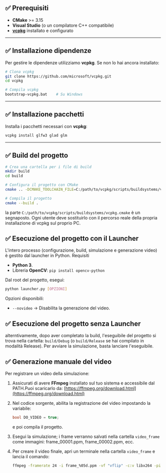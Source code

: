 ## ✅ Prerequisiti

- **CMake** >= 3.15
- **Visual Studio** (o un compilatore C++ compatibile)
- [**vcpkg**](https://github.com/microsoft/vcpkg) installato e configurato

---

## ✅ Installazione dipendenze

Per gestire le dipendenze utilizziamo **vcpkg**. Se non lo hai ancora installato:

```bash
# Clona vcpkg
git clone https://github.com/microsoft/vcpkg.git
cd vcpkg

# Compila vcpkg
bootstrap-vcpkg.bat    # Su Windows
```

---

## ✅ Installazione pacchetti

Installa i pacchetti necessari con **vcpkg**:

```bash
vcpkg install glfw3 glad glm
```

---

<!-- ## ✅ Settaggio percorsi dei pacchetti

Nel file `CMakeLists.txt` sono presenti i percorsi per trovare le librerie installate tramite **vcpkg**:

```cmake
set(glfw3_DIR "C:/Users/Workstation/vcpkg/installed/x64-windows/share/glfw3")
set(glad_DIR "C:/Users/Workstation/vcpkg/installed/x64-windows/share/glad")
set(glm_DIR "C:/Users/Workstation/vcpkg/installed/x64-windows/share/glm")
```

Questi percorsi devono essere modificati in base alla posizione della cartella vcpkg sul tuo PC.

--- -->

## ✅ Build del progetto

```bash
# Crea una cartella per i file di build
mkdir build
cd build

# Configura il progetto con CMake
cmake .. -DCMAKE_TOOLCHAIN_FILE=C:/path/to/vcpkg/scripts/buildsystems/vcpkg.cmake

# Compila il progetto
cmake --build .
```

la parte `C:/path/to/vcpkg/scripts/buildsystems/vcpkg.cmake` è un segnaposto. Ogni utente deve sostituirlo con il percorso reale della propria installazione di vcpkg sul proprio PC.

## ✅ Esecuzione del progetto con il Launcher

L'intero processo (configurazione, build, simulazione e generazione video) è gestito dal launcher in Python. Requisiti

- **Python 3**.
- Libreria **OpenCV**:    `pip install opencv-python`

Dal root del progetto, esegui:

```bash
python launcher.py [OPZIONI]
```

Opzioni disponibili:

- `--novideo` → Disabilita la generazione del video.

## ✅ Esecuzione del progetto senza Launcher

alterntivamente, dopo aver completato la build, l'eseguibile del progetto si trova nella cartella: `build/Debug` (o `build/Release` se hai compilato in modalità Release).
Per avviare la simulazione, basta lanciare l'eseguibile.

## ✅ Generazione manuale del video

Per registrare un video della simulazione:

1. Assicurati di avere **FFmpeg** installato sul tuo sistema e accessibile dal PATH.Puoi scaricarlo da: [https://ffmpeg.org/download.html](https://ffmpeg.org/download.html)
2. Nel codice sorgente, abilita la registrazione del video impostando la variabile:

   ```cpp
   bool DO_VIDEO = true;
   ```
   e poi compila il progetto.
3. Esegui la simulazione; i frame verranno salvati nella cartella `video_frame` come immagini:
   frame_00001.ppm, frame_00002.ppm, ecc.
4. Per creare il video finale, apri un terminale nella cartella `video_frame` e lancia il comando:

   ```bash
   ffmpeg -framerate 24 -i frame_%05d.ppm -vf "vflip" -c:v libx264 -pix_fmt yuv420p output.mp4
   ```
